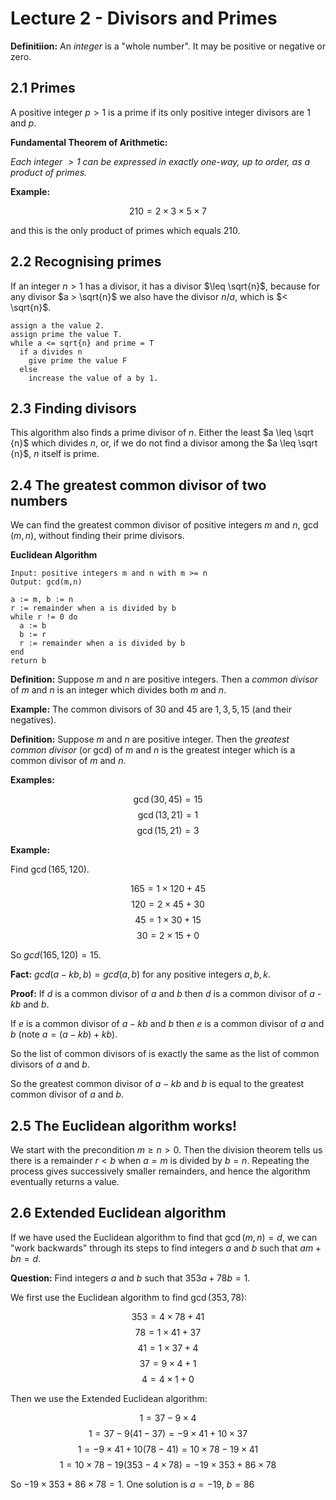 # Lecture 2 - Divisors and Primes

**Definitiion:** An _integer_ is a "whole number". It may be positive or
negative or zero.

## 2.1 Primes

A positive integer $p > 1$ is a prime if its only positive integer divisors are
1 and $p$.

**Fundamental Theorem of Arithmetic:**

_Each integer $> 1$ can be expressed in exactly one-way, up to order, as a
product of primes._

**Example:**

$$210 = 2 \times 3 \times 5 \times 7$$

and this is the only product of primes which equals $210$.

## 2.2 Recognising primes

If an integer $n > 1$ has a divisor, it has a divisor $\leq \sqrt{n}$, because
for any divisor $a > \sqrt{n}$ we also have the divisor $n / a$, which is $<
\sqrt{n}$.

```
assign a the value 2.
assign prime the value T.
while a <= sqrt{n} and prime = T
  if a divides n
    give prime the value F
  else
    increase the value of a by 1.
```

## 2.3 Finding divisors

This algorithm also finds a prime divisor of $n$. Either the least $a \leq
\sqrt {n}$ which divides $n$, or, if we do not find a divisor among the $a \leq
\sqrt {n}$, $n$ itself is prime.

## 2.4 The greatest common divisor of two numbers

We can find the greatest common divisor of positive integers _m_ and _n_,
$\gcd (m,n)$, without finding their prime divisors.

**Euclidean Algorithm**


```
Input: positive integers m and n with m >= n
Output: gcd(m,n)

a := m, b := n
r := remainder when a is divided by b
while r != 0 do
  a := b
  b := r
  r := remainder when a is divided by b
end
return b
```

**Definition:** Suppose _m_ and _n_ are positive integers. Then a _common
divisor_ of _m_ and _n_ is an integer which divides both _m_ and _n_.

**Example:** The common divisors of $30$ and $45$ are $1, 3, 5, 15$ (and their
negatives).

**Definition:** Suppose _m_ and _n_ are positive integer. Then the _greatest
common divisor_ (or gcd) of _m_ and _n_ is the greatest integer which is a
common divisor of _m_ and _n_.

**Examples:**

$$\gcd(30, 45) = 15$$
$$\gcd(13, 21) = 1$$
$$\gcd(15, 21) = 3$$

**Example:**

Find $\gcd(165, 120)$.

$$165 = 1 \times 120 + 45$$
$$120 = 2 \times  45 + 30$$
$$ 45 = 1 \times  30 + 15$$
$$ 30 = 2 \times  15 +  0$$

So $gcd(165,120) = 15$.

**Fact:** $gcd(a - kb, b) = gcd(a, b)$ for any positive integers $a, b, k$.

**Proof:** If _d_ is a common divisor of _a_ and _b_ then _d_ is a common
divisor of _a_ - _kb_ and _b_.

If _e_ is a common divisor of $a - kb$ and $b$ then $e$ is a common divisor of
$a$ and $b$ (note $a = (a - kb) + kb)$.

So the list of common divisors of is exactly the same as the list of common
divisors of $a$ and $b$.

So the greatest common divisor of $a - kb$ and $b$ is equal to the greatest
common divisor of $a$ and $b$.

## 2.5 The Euclidean algorithm works!

We start with the precondition $m \geq n > 0$. Then the division theorem tells
us there is a remainder $r < b$ when $a = m$ is divided by $b = n$. Repeating
the process gives successively smaller remainders, and hence the algorithm
eventually returns a value.

## 2.6 Extended Euclidean algorithm

If we have used the Euclidean algorithm to find that $\gcd(m, n) = d$, we can
"work backwards" through its steps to find integers $a$ and $b$ such that $am +
bn = d$.

**Question:** Find integers $a$ and $b$ such that $353a + 78b = 1$.

We first use the Euclidean algorithm to find $\gcd(353, 78)$:

$$353 = 4 \times 78 + 41$$
$$ 78 = 1 \times 41 + 37$$
$$ 41 = 1 \times 37 +  4$$
$$ 37 = 9 \times  4 +  1$$
$$  4 = 4 \times  1 +  0$$

Then we use the Extended Euclidean algorithm:

$$1 = 37 - 9 \times 4$$
$$1 = 37 - 9 (41 - 37) = -9 \times 41 + 10 \times 37$$
$$1 = -9 \times 41 + 10(78 - 41) = 10 \times 78 - 19 \times 41$$
$$1 = 10 \times 78 - 19(353 - 4 \times 78) = -19 \times 353 + 86 \times 78$$

So $-19 \times 353 + 86 \times 78 = 1$. One solution is $a = -19$, $b = 86$
